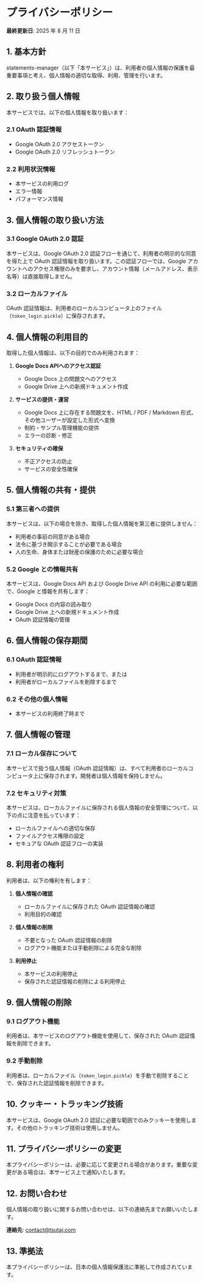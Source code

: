 # プライバシーポリシー

**最終更新日**: 2025 年 8 月 11 日

## 1. 基本方針

statements-manager（以下「本サービス」）は、利用者の個人情報の保護を最重要事項と考え、個人情報の適切な取得、利用、管理を行います。

## 2. 取り扱う個人情報

本サービスでは、以下の個人情報を取り扱います：

### 2.1 OAuth 認証情報
- Google OAuth 2.0 アクセストークン
- Google OAuth 2.0 リフレッシュトークン

### 2.2 利用状況情報
- 本サービスの利用ログ
- エラー情報
- パフォーマンス情報

## 3. 個人情報の取り扱い方法

### 3.1 Google OAuth 2.0 認証
本サービスは、Google OAuth 2.0 認証フローを通じて、利用者の明示的な同意を得た上で OAuth 認証情報を取り扱います。この認証フローでは、Google アカウントへのアクセス権限のみを要求し、アカウント情報（メールアドレス、表示名等）は直接取得しません。

### 3.2 ローカルファイル
OAuth 認証情報は、利用者のローカルコンピュータ上のファイル（`token_login.pickle`）に保存されます。

## 4. 個人情報の利用目的

取得した個人情報は、以下の目的でのみ利用されます：

1. **Google Docs APIへのアクセス認証**
   - Google Docs 上の問題文へのアクセス
   - Google Drive 上への新規ドキュメント作成

2. **サービスの提供・運営**
   - Google Docs 上に存在する問題文を、HTML / PDF / Markdown 形式、その他ユーザーが設定した形式へ変換
   - 制約・サンプル管理機能の提供
   - エラーの診断・修正

3. **セキュリティの確保**
   - 不正アクセスの防止
   - サービスの安全性確保

## 5. 個人情報の共有・提供

### 5.1 第三者への提供
本サービスは、以下の場合を除き、取得した個人情報を第三者に提供しません：

- 利用者の事前の同意がある場合
- 法令に基づき開示することが必要である場合
- 人の生命、身体または財産の保護のために必要な場合

### 5.2 Google との情報共有
本サービスは、Google Docs API および Google Drive API の利用に必要な範囲で、Google と情報を共有します：

- Google Docs の内容の読み取り
- Google Drive 上への新規ドキュメント作成
- OAuth 認証情報の管理

## 6. 個人情報の保存期間

### 6.1 OAuth 認証情報
- 利用者が明示的にログアウトするまで、または
- 利用者がローカルファイルを削除するまで

### 6.2 その他の個人情報
- 本サービスの利用終了時まで

## 7. 個人情報の管理

### 7.1 ローカル保存について
本サービスで扱う個人情報（OAuth 認証情報）は、すべて利用者のローカルコンピュータ上に保存されます。開発者は個人情報を保持しません。

### 7.2 セキュリティ対策
本サービスは、ローカルファイルに保存される個人情報の安全管理について、以下の点に注意を払っています：

- ローカルファイルへの適切な保存
- ファイルアクセス権限の設定
- セキュアな OAuth 認証フローの実装

## 8. 利用者の権利

利用者は、以下の権利を有します：

1. **個人情報の確認**
   - ローカルファイルに保存された OAuth 認証情報の確認
   - 利用目的の確認

2. **個人情報の削除**
   - 不要となった OAuth 認証情報の削除
   - ログアウト機能または手動削除による完全な削除

3. **利用停止**
   - 本サービスの利用停止
   - 保存された認証情報の削除による利用停止

## 9. 個人情報の削除

### 9.1 ログアウト機能
利用者は、本サービスのログアウト機能を使用して、保存された OAuth 認証情報を削除できます。

### 9.2 手動削除
利用者は、ローカルファイル（`token_login.pickle`）を手動で削除することで、保存された認証情報を削除できます。

## 10. クッキー・トラッキング技術

本サービスは、Google OAuth 2.0 認証に必要な範囲でのみクッキーを使用します。その他のトラッキング技術は使用しません。

## 11. プライバシーポリシーの変更

本プライバシーポリシーは、必要に応じて変更される場合があります。重要な変更がある場合は、本サービス上で通知いたします。

## 12. お問い合わせ

個人情報の取り扱いに関するお問い合わせは、以下の連絡先までお願いいたします。

**連絡先**: contact@tsutaj.com

## 13. 準拠法

本プライバシーポリシーは、日本の個人情報保護法に準拠して作成されています。
